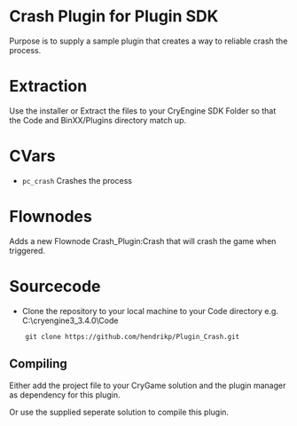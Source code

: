 Crash Plugin for Plugin SDK
===========================
Purpose is to supply a sample plugin that creates a way to reliable crash the process.

Extraction
==========
Use the installer or Extract the files to your CryEngine SDK Folder so that the Code and BinXX/Plugins directory match up.

CVars
=====
* ```pc_crash```
  Crashes the process

Flownodes
=========
Adds a new Flownode Crash_Plugin:Crash that will crash the game when triggered.

Sourcecode
==========
* Clone the repository to your local machine to your Code directory e.g. C:\cryengine3_3.4.0\Code

```
    git clone https://github.com/hendrikp/Plugin_Crash.git
```

Compiling
---------
Either add the project file to your CryGame solution and the plugin manager as dependency for this plugin.

Or use the supplied seperate solution to compile this plugin.